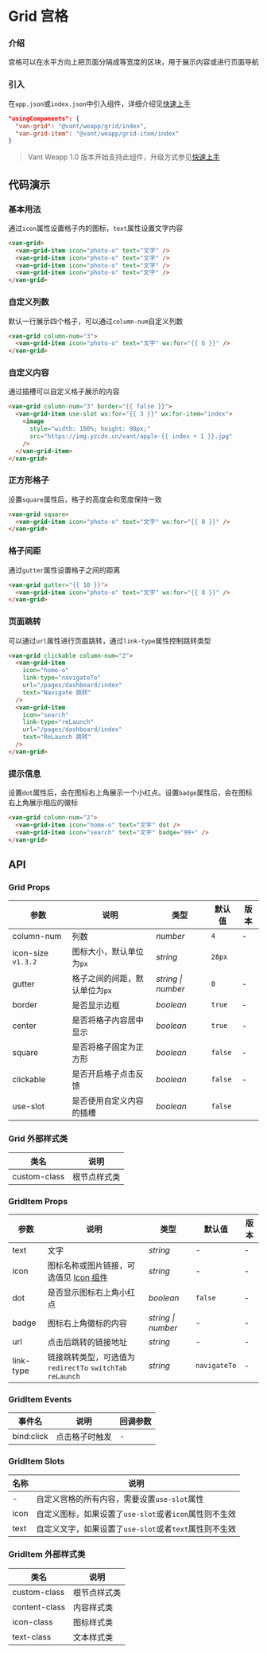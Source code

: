 # Grid 宫格

### 介绍

宫格可以在水平方向上把页面分隔成等宽度的区块，用于展示内容或进行页面导航

### 引入

在`app.json`或`index.json`中引入组件，详细介绍见[快速上手](#/quickstart#yin-ru-zu-jian)

```json
"usingComponents": {
  "van-grid": "@vant/weapp/grid/index",
  "van-grid-item": "@vant/weapp/grid-item/index"
}
```

> Vant Weapp 1.0 版本开始支持此组件，升级方式参见[快速上手](#/quickstart)

## 代码演示

### 基本用法

通过`icon`属性设置格子内的图标，`text`属性设置文字内容

```html
<van-grid>
  <van-grid-item icon="photo-o" text="文字" />
  <van-grid-item icon="photo-o" text="文字" />
  <van-grid-item icon="photo-o" text="文字" />
  <van-grid-item icon="photo-o" text="文字" />
</van-grid>
```

### 自定义列数

默认一行展示四个格子，可以通过`column-num`自定义列数

```html
<van-grid column-num="3">
  <van-grid-item icon="photo-o" text="文字" wx:for="{{ 6 }}" />
</van-grid>
```

### 自定义内容

通过插槽可以自定义格子展示的内容

```html
<van-grid column-num="3" border="{{ false }}">
  <van-grid-item use-slot wx:for="{{ 3 }}" wx:for-item="index">
    <image
      style="width: 100%; height: 90px;"
      src="https://img.yzcdn.cn/vant/apple-{{ index + 1 }}.jpg"
    />
  </van-grid-item>
</van-grid>
```

### 正方形格子

设置`square`属性后，格子的高度会和宽度保持一致

```html
<van-grid square>
  <van-grid-item icon="photo-o" text="文字" wx:for="{{ 8 }}" />
</van-grid>
```

### 格子间距

通过`gutter`属性设置格子之间的距离

```html
<van-grid gutter="{{ 10 }}">
  <van-grid-item icon="photo-o" text="文字" wx:for="{{ 8 }}" />
</van-grid>
```

### 页面跳转

可以通过`url`属性进行页面跳转，通过`link-type`属性控制跳转类型

```html
<van-grid clickable column-num="2">
  <van-grid-item
    icon="home-o"
    link-type="navigateTo"
    url="/pages/dashboard/index"
    text="Navigate 跳转"
  />
  <van-grid-item
    icon="search"
    link-type="reLaunch"
    url="/pages/dashboard/index"
    text="ReLaunch 跳转"
  />
</van-grid>
```

### 提示信息

设置`dot`属性后，会在图标右上角展示一个小红点。设置`badge`属性后，会在图标右上角展示相应的徽标

```html
<van-grid column-num="2">
  <van-grid-item icon="home-o" text="文字" dot />
  <van-grid-item icon="search" text="文字" badge="99+" />
</van-grid>
```

## API

### Grid Props

| 参数 | 说明 | 类型 | 默认值 | 版本 |
| --- | --- | --- | --- | --- |
| column-num | 列数 | _number_ | `4` | - |
| icon-size `v1.3.2` | 图标大小，默认单位为`px` | _string_ | `28px` |
| gutter | 格子之间的间距，默认单位为`px` | _string \| number_ | `0` | - |
| border | 是否显示边框 | _boolean_ | `true` | - |
| center | 是否将格子内容居中显示 | _boolean_ | `true` | - |
| square | 是否将格子固定为正方形 | _boolean_ | `false` | - |
| clickable | 是否开启格子点击反馈 | _boolean_ | `false` | - |
| use-slot | 是否使用自定义内容的插槽 | _boolean_ | `false` |

### Grid 外部样式类

| 类名         | 说明         |
| ------------ | ------------ |
| custom-class | 根节点样式类 |

### GridItem Props

| 参数 | 说明 | 类型 | 默认值 | 版本 |
| --- | --- | --- | --- | --- |
| text | 文字 | _string_ | - | - |
| icon | 图标名称或图片链接，可选值见 [Icon 组件](#/icon) | _string_ | - | - |
| dot | 是否显示图标右上角小红点 | _boolean_ | `false` | - |
| badge | 图标右上角徽标的内容 | _string \| number_ | - | - |
| url | 点击后跳转的链接地址 | _string_ | - | - |
| link-type | 链接跳转类型，可选值为 `redirectTo` `switchTab` `reLaunch` | _string_ | `navigateTo` | - |

### GridItem Events

| 事件名     | 说明           | 回调参数 |
| ---------- | -------------- | -------- |
| bind:click | 点击格子时触发 | -        |

### GridItem Slots

| 名称 | 说明                                                   |
| ---- | ------------------------------------------------------ |
| -    | 自定义宫格的所有内容，需要设置`use-slot`属性           |
| icon | 自定义图标，如果设置了`use-slot`或者`icon`属性则不生效 |
| text | 自定义文字，如果设置了`use-slot`或者`text`属性则不生效 |

### GridItem 外部样式类

| 类名          | 说明         |
| ------------- | ------------ |
| custom-class  | 根节点样式类 |
| content-class | 内容样式类   |
| icon-class    | 图标样式类   |
| text-class    | 文本样式类   |
